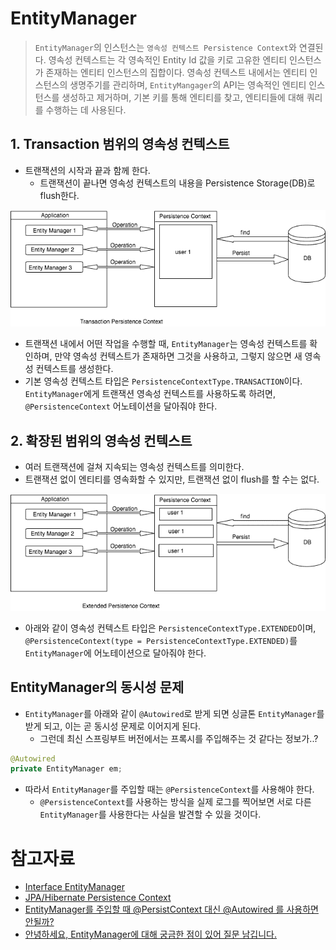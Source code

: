 # EntityManager

> `EntityManager`의 인스턴스는 `영속성 컨텍스트 Persistence Context`와 연결된다. 영속성 컨텍스트는 각 영속적인 Entity Id 값을 키로 고유한 엔티티 인스턴스가 존재하는 엔티티 인스턴스의 집합이다. 영속성 컨텍스트 내에서는 엔티티 인스턴스의 생명주기를 관리하며, `EntityMangager`의 API는 영속적인 엔티티 인스턴스를 생성하고 제거하며, 기본 키를 통해 엔티티를 찾고, 엔티티들에 대해 쿼리를 수행하는 데 사용된다. 

## 1. Transaction 범위의 영속성 컨텍스트

- 트랜잭션의 시작과 끝과 함께 한다.
  - 트랜잭션이 끝나면 영속성 컨텍스트의 내용을 Persistence Storage(DB)로 flush한다.

<img src="img/entityManager01.png">

- 트랜잭션 내에서 어떤 작업을 수행할 때, `EntityManager`는 영속성 컨텍스트를 확인하며, 만약 영속성 컨텍스트가 존재하면 그것을 사용하고, 그렇지 않으면 새 영속성 컨텍스트를 생성한다.
- 기본 영속성 컨텍스트 타입은 `PersistenceContextType.TRANSACTION`이다. `EntityManager`에게 트랜잭션 영속성 컨텍스트를 사용하도록 하려면, `@PersistenceContext` 어노테이션을 달아줘야 한다.

## 2. 확장된 범위의 영속성 컨텍스트

- 여러 트랜잭션에 걸쳐 지속되는 영속성 컨텍스트를 의미한다.
- 트랜잭션 없이 엔티티를 영속화할 수 있지만, 트랜잭션 없이 flush를 할 수는 없다.

<img src="img/entityManager02.png">

- 아래와 같이 영속성 컨텍스트 타입은 `PersistenceContextType.EXTENDED`이며, `@PersistenceContext(type = PersistenceContextType.EXTENDED)`를 `EntityManager`에 어노테이션으로 달아줘야 한다.

## EntityManager의 동시성 문제

- `EntityManager`를 아래와 같이 `@Autowired`로 받게 되면 싱글톤 `EntityManager`를 받게 되고, 이는 곧 동시성 문제로 이어지게 된다.
  - 그런데 최신 스프링부트 버전에서는 프록시를 주입해주는 것 같다는 정보가..?

```java
@Autowired
private EntityManager em;
```

- 따라서 `EntityManager`를 주입할 때는 `@PersistenceContext`를 사용해야 한다.
  - `@PersistenceContext`를 사용하는 방식을 실제 로그를 찍어보면 서로 다른 `EntityManager`를 사용한다는 사실을 발견할 수 있을 것이다.

# 참고자료

- [Interface EntityManager](https://docs.oracle.com/javaee/7/api/javax/persistence/EntityManager.html)
- [JPA/Hibernate Persistence Context](https://www.baeldung.com/jpa-hibernate-persistence-context)
- [EntityManager를 주입할 때 @PersistContext 대신 @Autowired 를 사용하면 안될까?](https://velog.io/@biddan606/EntityManager%EB%A5%BC-%EC%A3%BC%EC%9E%85%ED%95%A0-%EB%95%8C-Autowired-vs-PersistContext)
- [안녕하세요, EntityManager에 대해 궁금한 점이 있어 질문 남깁니다.](https://www.inflearn.com/community/questions/158967/%EC%95%88%EB%85%95%ED%95%98%EC%84%B8%EC%9A%94-entitymanager%EC%97%90-%EB%8C%80%ED%95%B4-%EA%B6%81%EA%B8%88%ED%95%9C-%EC%A0%90%EC%9D%B4-%EC%9E%88%EC%96%B4-%EC%A7%88%EB%AC%B8-%EB%82%A8%EA%B9%81%EB%8B%88%EB%8B%A4)

